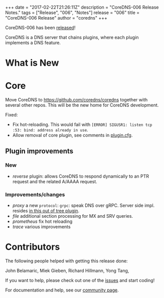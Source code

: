 +++
date = "2017-02-22T21:26:11Z"
description = "CoreDNS-006 Release Notes."
tags = ["Release", "006", "Notes"]
release = "006"
title = "CoreDNS-006 Release"
author = "coredns"
+++

CoreDNS-006 has been [released](https://github.com/coredns/coredns/releases/tag/v006)!

CoreDNS is a DNS server that chains plugins, where each plugin implements a DNS feature.

# What is New

# Core

Move CoreDNS to <https://github.com/coredns/coredns> together with several other repos. This will be
the new home for CoreDNS development.

Fixed:

* Fix hot-reloading. This would fail with `[ERROR] SIGUSR1: listen tcp :53: bind: address already in
  use`.
* Allow removal of core plugin, see comments in
  [plugin.cfg](https://github.com/miekg/coredns/blob/master/plugin.cfg).

## Plugin improvements

### New

* *reverse* plugin: allows CoreDNS to respond dynamically to an PTR request and the related
  A/AAAA request.

### Improvements/changes

* *proxy* a new `protocol`: `grpc`: speak DNS over gRPC. Server side impl. resides [in this out of
  tree plugin](https://github.com/coredns/grpc).
* *file* additional section processing for MX and SRV queries.
* *prometheus* fix hot reloading
* *trace* various improvements

# Contributors

The following people helped with getting this release done:

John Belamaric,
Miek Gieben,
Richard Hillmann,
Yong Tang,

If you want to help, please check out one of the [issues](https://github.com/coredns/coredns/issues/)
and start coding!

For documentation and help, see our [community page](https://coredns.io/community/).
